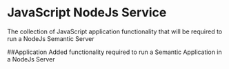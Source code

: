 JavaScript NodeJs Service
=========================

The collection of JavaScript application functionality that will be required to run a NodeJs Semantic Server  

##Application
Added functionality required to run a Semantic Application in a NodeJs Server
